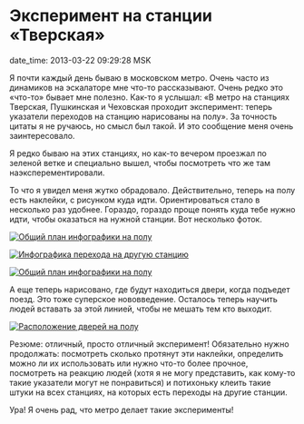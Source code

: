 # Эксперимент на станции «Тверская»

date_time: 2013-03-22 09:29:28 MSK

Я почти каждый день бываю в московском метро. Очень часто из динамиков на
эскалаторе мне что-то рассказывают. Очень редко это «что-то» бывает мне
полезно. Как-то я услышал: «В метро на станциях Тверская, Пушкинская и
Чеховская проходит эксперимент: теперь указатели переходов на станцию
нарисованы на полу». За точность цитаты я не ручаюсь, но смысл был такой. И
это сообщение меня очень заинтересовало.

Я редко бываю на этих станциях, но как-то вечером проезжал по зеленой ветке и
специально вышел, чтобы посмотреть что же там наэксперементировали.

То что я увидел меня жутко обрадовало. Действительно, теперь на полу есть
наклейки, с рисунком куда идти. Ориентироваться стало в несколько раз удобнее.
Гораздо, гораздо проще понять куда тебе нужно идти, чтобы оказаться на нужной
станции. Вот несколько фоток.

[![Общий план инфографики на полу][1-small]][1-big]

[![Инфографика перехода на другую станцию][2-small]][2-big]

[![Общий план инфографики на полу][3-small]][3-big]

А еще теперь нарисовано, где будут находиться двери, когда подъедет поезд. Это
тоже суперское нововведение. Осталось теперь научить людей вставать за этой
линией, чтобы не мешать тем кто выходит.

[![Расположение дверей на полу][4-small]][4-big]

Резюме: отличный, просто отличный эксперимент! Обязательно нужно продолжать:
посмотреть сколько протянут эти наклейки, определить можно ли их
использовать или нужно что-то более прочное, посмотреть на реакцию людей (хотя
я не могу представить, как кому-то такие указатели могут не понравиться) и
потихоньку клеить такие штуки на всех станциях, на которых есть переходы на
другие станции.

Ура! Я очень рад, что метро делает такие эксперименты!

 [1-small]: https://upload.bessarabov.ru/bessarabov/zdaf7OmVzzCgKklFrdJkJ7-rN3Q.jpg
 [2-small]: https://upload.bessarabov.ru/bessarabov/a91OKFJEiUC3PI7VzY3IYQGKxbg.jpg
 [3-small]: https://upload.bessarabov.ru/bessarabov/JG1DW6HS_gzO0HlRGnMu_HLGHNY.jpg
 [4-small]: https://upload.bessarabov.ru/bessarabov/ls3kmXuBz3gwZPTFtqL5SKlYllc.jpg

 [1-big]: https://upload.bessarabov.ru/bessarabov/o4jw6ytUShrIc6366ikNhx3BBHY.jpg
 [2-big]: https://upload.bessarabov.ru/bessarabov/zKliVSTkYfUZOikkgy_TKkGDl78.jpg
 [3-big]: https://upload.bessarabov.ru/bessarabov/1ROMUlQZNjqkRSan30XDds46834.jpg
 [4-big]: https://upload.bessarabov.ru/bessarabov/DduHFiHPHd_3NOsGyKnOxpWsvA8.jpg
